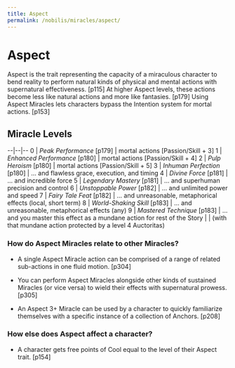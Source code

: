 ```yaml
---
title: Aspect
permalink: /nobilis/miracles/aspect/
---
```


# Aspect

Aspect is the trait representing the capacity of a miraculous character to bend reality to perform natural kinds of physical and mental actions with supernatural effectiveness. [p115] At higher Aspect levels, these actions become less like natural actions and more like fantasies. [p179] Using Aspect Miracles lets characters bypass the Intention system for mortal actions. [p153]

## Miracle Levels

--|--|--
0 | *Peak Performance* [p179] | mortal actions [Passion/Skill + 3]
1 | *Enhanced Performance* [p180] | mortal actions [Passion/Skill + 4]
2 | *Pulp Heroism* [p180] | mortal actions [Passion/Skill + 5]
3 | *Inhuman Perfection* [p180] | ... and flawless grace, execution, and timing
4 | *Divine Force* [p181] | ... and incredible force
5 | *Legendary Mastery* [p181] | ... and superhuman precision and control
6 | *Unstoppable Power* [p182] | ... and unlimited power and speed
7 | *Fairy Tale Feat* [p182] | ... and unreasonable, metaphorical effects (local, short term)
8 | *World-Shaking Skill* [p183] | ... and unreasonable, metaphorical effects (any)
9 | *Mastered Technique* [p183] | ... and you master this effect as a mundane action for rest of the Story
  |  | (with that mundane action protected by a level 4 Auctoritas)

### How do Aspect Miracles relate to other Miracles?

- A single Aspect Miracle action can be comprised of a range of related sub-actions in one fluid motion. [p304]

- You can perform Aspect Miracles alongside other kinds of sustained Miracles (or vice versa) to wield their effects with supernatural prowess. [p305]

- An Aspect 3+ Miracle can be used by a character to quickly familiarize themselves with a specific instance of a collection of Anchors. [p208]

### How else does Aspect affect a character?

- A character gets free points of Cool equal to the level of their Aspect trait. [p154]

